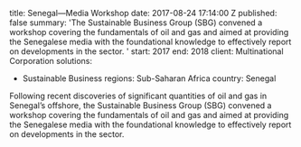 
title: Senegal—Media Workshop
date: 2017-08-24 17:14:00 Z
published: false
summary: 'The Sustainable Business Group (SBG) convened a workshop covering the fundamentals
  of oil and gas and aimed at providing the Senegalese media with the foundational
  knowledge to effectively report on developments in the sector. '
start: 2017
end: 2018
client: Multinational Corporation
solutions:
- Sustainable Business
regions: Sub-Saharan Africa
country: Senegal


Following recent discoveries of significant quantities of oil and gas in Senegal’s offshore, the Sustainable Business Group (SBG) convened a workshop covering the fundamentals of oil and gas and aimed at providing the Senegalese media with the foundational knowledge to effectively report on developments in the sector.
